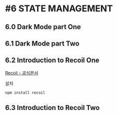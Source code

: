 # #6 STATE MANAGEMENT

## 6.0 Dark Mode part One

## 6.1 Dark Mode part Two

## 6.2 Introduction to Recoil One

[Recoil - 공식문서](https://recoiljs.org/ko/docs/introduction/getting-started)

설치

```
npm install recoil
```

## 6.3 Introduction to Recoil Two
